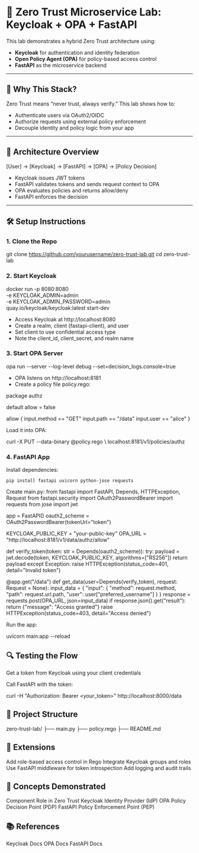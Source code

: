 # 🔐 Zero Trust Microservice Lab: Keycloak + OPA + FastAPI

This lab demonstrates a hybrid Zero Trust architecture using:

- **Keycloak** for authentication and identity federation  
- **Open Policy Agent (OPA)** for policy-based access control  
- **FastAPI** as the microservice backend  

---

## 🧠 Why This Stack?

Zero Trust means “never trust, always verify.” This lab shows how to:

- Authenticate users via OAuth2/OIDC  
- Authorize requests using external policy enforcement  
- Decouple identity and policy logic from your app  

---

## 🚀 Architecture Overview

[User] → [Keycloak] → [FastAPI] → [OPA] → [Policy Decision]


- Keycloak issues JWT tokens  
- FastAPI validates tokens and sends request context to OPA  
- OPA evaluates policies and returns allow/deny  
- FastAPI enforces the decision  

---

## 🛠️ Setup Instructions

### 1. Clone the Repo

git clone https://github.com/yourusername/zero-trust-lab.git
cd zero-trust-lab

### 2. Start Keycloak

docker run -p 8080:8080 \
  -e KEYCLOAK_ADMIN=admin \
  -e KEYCLOAK_ADMIN_PASSWORD=admin \
  quay.io/keycloak/keycloak:latest start-dev

- Access Keycloak at http://localhost:8080
- Create a realm, client (fastapi-client), and user
- Set client to use confidential access type
- Note the client_id, client_secret, and realm name

### 3. Start OPA Server

opa run --server --log-level debug --set=decision_logs.console=true

- OPA listens on http://localhost:8181
- Create a policy file policy.rego:

package authz

default allow = false

allow {
  input.method == "GET"
  input.path == "/data"
  input.user == "alice"
}

Load it into OPA:

curl -X PUT --data-binary @policy.rego \ localhost:8181/v1/policies/authz

### 4. FastAPI App
  Install dependencies:

    pip install fastapi uvicorn python-jose requests

   Create main.py:
   from fastapi import FastAPI, Depends, HTTPException, Request
from fastapi.security import OAuth2PasswordBearer
import requests
from jose import jwt

app = FastAPI()
oauth2_scheme = OAuth2PasswordBearer(tokenUrl="token")

KEYCLOAK_PUBLIC_KEY = "your-public-key"
OPA_URL = "http://localhost:8181/v1/data/authz/allow"

def verify_token(token: str = Depends(oauth2_scheme)):
    try:
        payload = jwt.decode(token, KEYCLOAK_PUBLIC_KEY, algorithms=["RS256"])
        return payload
    except Exception:
        raise HTTPException(status_code=401, detail="Invalid token")

@app.get("/data")
def get_data(user=Depends(verify_token), request: Request = None):
    input_data = {
        "input": {
            "method": request.method,
            "path": request.url.path,
            "user": user["preferred_username"]
        }
    }
    response = requests.post(OPA_URL, json=input_data)
    if response.json().get("result"):
        return {"message": "Access granted"}
    raise HTTPException(status_code=403, detail="Access denied")

Run the app:

  uvicorn main:app --reload

## 🔍 Testing the Flow
Get a token from Keycloak using your client credentials

Call FastAPI with the token:

  curl -H "Authorization: Bearer <your_token>" http://localhost:8000/data

## 📁 Project Structure
  zero-trust-lab/
  ├── main.py
  ├── policy.rego
  ├── README.md

## 🧪 Extensions
Add role-based access control in Rego
Integrate Keycloak groups and roles
Use FastAPI middleware for token introspection
Add logging and audit trails

## 🧠 Concepts Demonstrated
Component	Role in Zero Trust
Keycloak	Identity Provider (IdP)
OPA	Policy Decision Point (PDP)
FastAPI	Policy Enforcement Point (PEP)

## 📚 References
Keycloak Docs
OPA Docs
FastAPI Docs

